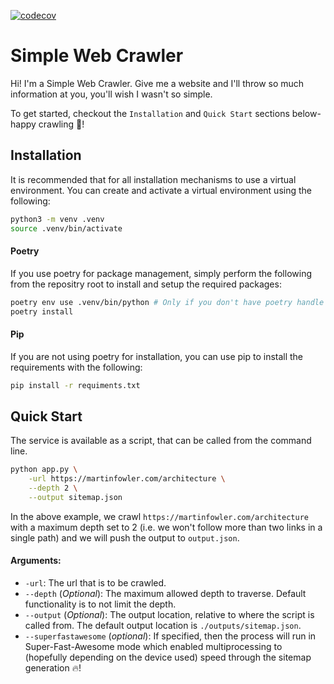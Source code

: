 [![codecov](https://img.shields.io/codecov/c/gh/ThatDevShparki/simple-web-crawler)](https://codecov.io/gh/ThatDevShparki/simple-web-crawler)

# Simple Web Crawler
Hi! I'm a Simple Web Crawler. Give me a website and I'll throw so much information at you, you'll wish I wasn't so simple.

To get started, checkout the `Installation` and `Quick Start` sections below- happy crawling :bug:!

## Installation
It is recommended that for all installation mechanisms to use a virtual environment. You can create and activate a virtual environment using the following:
```bash
python3 -m venv .venv
source .venv/bin/activate
```

#### Poetry
If you use poetry for package management, simply perform the following from the repositry root to install and setup the required packages:
```bash
poetry env use .venv/bin/python # Only if you don't have poetry handle environs
poetry install
```

#### Pip
If you are not using poetry for installation, you can use pip to install
the requirements with the following:
```bash
pip install -r requiments.txt
```

## Quick Start
The service is available as a script, that can be called from the command line.
```bash
python app.py \
    -url https://martinfowler.com/architecture \
    --depth 2 \
    --output sitemap.json
```

In the above example, we crawl `https://martinfowler.com/architecture` with a
maximum depth set to 2 (i.e. we won't follow more than two links in a single
path) and we will push the output to `output.json`.

#### Arguments:
 - `-url`: The url that is to be crawled.
 - `--depth` (*Optional*): The maximum allowed depth to traverse. Default functionality is to not limit the depth.
 - `--output` (*Optional*): The output location, relative to where the script is called from. The default output location is `./outputs/sitemap.json`.
 - `--superfastawesome` (*optional*): If specified, then the process will run in Super-Fast-Awesome mode which enabled multiprocessing to (hopefully depending on the device used) speed through the sitemap generation :fire:!
